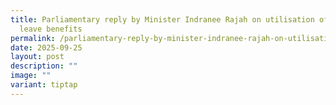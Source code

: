 ```yaml
---
title: Parliamentary reply by Minister Indranee Rajah on utilisation of parental
  leave benefits
permalink: /parliamentary-reply-by-minister-indranee-rajah-on-utilisation-of-parental-leave-benefits/
date: 2025-09-25
layout: post
description: ""
image: ""
variant: tiptap
---
```

